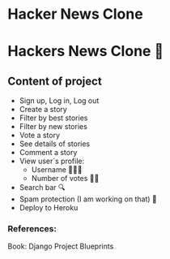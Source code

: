 # Hacker News Clone

# Hackers News Clone 📰

## Content of project

 - Sign up, Log in, Log out
 - Create a story
 - Filter by best stories
 - Filter by new stories
 - Vote a story
 - See details of stories
 - Comment a story
 - View user´s profile:
	 - Username 🧑🏻‍💻
	 - Number of votes 👍🏻
 - Search bar 🔍
 - Spam protection (I am working on that) 🔐
 - Deploy to Heroku
 
 ### References:
 Book: Django Project Blueprints
